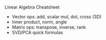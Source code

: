 Linear Algebra Cheatsheet
- Vector ops: add, scalar mul, dot, cross (3D)
- Inner product, norm, angle
- Matrix ops: transpose, inverse, rank
- SVD/PCA quick formulas
